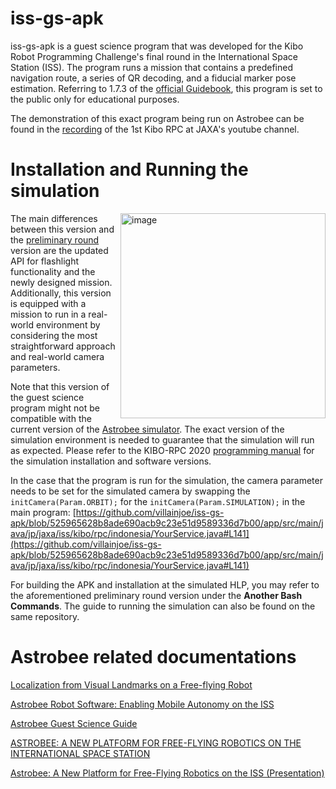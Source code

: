 # iss-gs-apk

iss-gs-apk is a guest science program that was developed for the Kibo Robot Programming Challenge's final round in the International Space Station (ISS). The program runs a mission that contains a predefined navigation route, a series of QR decoding, and a fiducial marker pose estimation. Referring to 1.7.3 of the [official Guidebook](https://humans-in-space.jaxa.jp/krpc/1st/download/index.html), this program is set to the public only for educational purposes.

The demonstration of this exact program being run on Astrobee can be found in the [recording](https://youtu.be/UhTz_ukm1cE?t=3083) of the 1st Kibo RPC at JAXA's youtube channel.

# Installation and Running the simulation

<img align="right" width="328" alt="image" src="https://user-images.githubusercontent.com/40484370/155475000-051598ed-612f-446c-b37f-34c233100cc4.png">

The main differences between this version and the [preliminary round](https://github.com/villainjoe/sim-gs-apk) version are the updated API for flashlight functionality and the newly designed mission. Additionally, this version is equipped with a mission to run in a real-world environment by considering the most straightforward approach and real-world camera parameters.

Note that this version of the guest science program might not be compatible with the current version of the [Astrobee simulator](https://github.com/nasa/astrobee). The exact version of the simulation environment is needed to guarantee that the simulation will run as expected. Please refer to the KIBO-RPC 2020 [programming manual](https://humans-in-space.jaxa.jp/krpc/1st/download/index.html) for the simulation installation and software versions.

In the case that the program is run for the simulation, the camera parameter needs to be set for the simulated camera by swapping the `initCamera(Param.ORBIT);` for the `initCamera(Param.SIMULATION);` in the main program: [https://github.com/villainjoe/iss-gs-apk/blob/525965628b8ade690acb9c23e51d9589336d7b00/app/src/main/java/jp/jaxa/iss/kibo/rpc/indonesia/YourService.java#L141](https://github.com/villainjoe/iss-gs-apk/blob/525965628b8ade690acb9c23e51d9589336d7b00/app/src/main/java/jp/jaxa/iss/kibo/rpc/indonesia/YourService.java#L141)

For building the APK and installation at the simulated HLP, you may refer to the aforementioned preliminary round version under the **Another Bash Commands**. The guide to running the simulation can also be found on the same repository.

# Astrobee related documentations

[Localization from Visual Landmarks on a Free-flying Robot](https://www.nasa.gov/sites/default/files/atoms/files/coltin2016localization.pdf)

[Astrobee Robot Software: Enabling Mobile Autonomy on the ISS](https://www.nasa.gov/sites/default/files/atoms/files/fluckiger2018astrobee.pdf)

[Astrobee Guest Science Guide](https://www.nasa.gov/sites/default/files/atoms/files/irg-ff029-astrobee-guest-science-guide.pdf)

[ASTROBEE: A NEW PLATFORM FOR FREE-FLYING ROBOTICS ON THE INTERNATIONAL SPACE STATION](https://ntrs.nasa.gov/archive/nasa/casi.ntrs.nasa.gov/20160007769.pdf)

[Astrobee: A New Platform for Free-Flying Robotics on the ISS (Presentation)](http://longhorizon.org/trey/papers/smith16_astrobee_design_slides.pdf)
